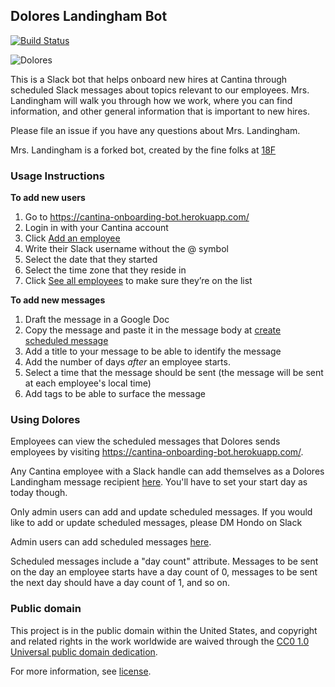 ## Dolores Landingham Bot

[![Build Status](https://travis-ci.org/18F/dolores-landingham-bot.svg?branch=master)](https://travis-ci.org/18F/dolores-landingham-bot)

![Dolores](http://seattletimes.nwsource.com/ABPub/2006/05/11/2002987603.jpg)

This is a Slack bot that helps onboard new hires at Cantina through scheduled Slack
messages about topics relevant to our employees. Mrs. Landingham will walk you through how we work, 
where you can find information, and other general information that is important to new hires.

Please file an issue if you have any questions about Mrs. Landingham.

Mrs. Landingham is a forked bot, created by the fine folks at [18F](https://github.com/18F/dolores-landingham-bot)

### Usage Instructions

**To add new users**

1. Go to https://cantina-onboarding-bot.herokuapp.com/
2. Login in with your Cantina account
2. Click [Add an employee](https://cantina-onboarding-bot.herokuapp.com/employees/new)
3. Write their Slack username without the @ symbol
4. Select the date that they started
5. Select the time zone that they reside in
6. Click [See all employees](https://cantina-onboarding-bot.herokuapp.com/employees) to make sure they’re on the list

**To add new messages**

1. Draft the message in a Google Doc
2. Copy the message and paste it in the message body at [create scheduled message](https://cantina-onboarding-bot.herokuapp.com/scheduled_messages/new)
3. Add a title to your message to be able to identify the message
4. Add the number of days *after* an employee starts.
5. Select a time that the message should be sent (the message will be sent at each employee's local time)
6. Add tags to be able to surface the message

### Using Dolores

Employees can view the scheduled messages that Dolores sends employees by visiting
https://cantina-onboarding-bot.herokuapp.com/.

Any Cantina employee with a Slack handle can add themselves as a Dolores Landingham
message recipient [here](https://cantina-onboarding-bot.herokuapp.com/). You'll have to set your start day as today though.

Only admin users can add and update scheduled messages. If you would like to
add or update scheduled messages, please DM Hondo on Slack 

Admin users can add scheduled messages
[here](https://cantina-onboarding-bot.herokuapp.com/scheduled_messages/new).

Scheduled messages include a "day count" attribute. Messages to be sent on the
day an employee starts have a day count of 0, messages to be sent the next day
should have a day count of 1, and so on.

### Public domain

This project is in the public domain within the United States, and
copyright and related rights in the work worldwide are waived through
the [CC0 1.0 Universal public domain dedication](https://creativecommons.org/publicdomain/zero/1.0/).

For more information, see [license](LICENSE.md).
